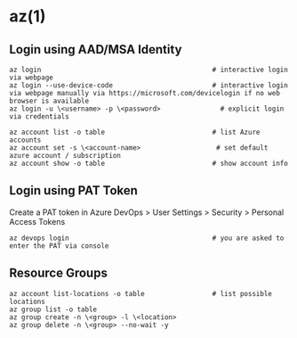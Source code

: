 # az(1)

## Login using AAD/MSA Identity

    az login                                           # interactive login via webpage
    az login --use-device-code                         # interactive login via webpage manually via https://microsoft.com/devicelogin if no web browser is available
    az login -u \<username> -p \<password>               # explicit login via credentials

    az account list -o table                           # list Azure accounts
    az account set -s \<account-name>                   # set default azure account / subscription
    az account show -o table                           # show account info

## Login using PAT Token

Create a PAT token in Azure DevOps > User Settings > Security > Personal Access Tokens

    az devops login                                    # you are asked to enter the PAT via console

## Resource Groups

    az account list-locations -o table                 # list possible locations
    az group list -o table
    az group create -n \<group> -l \<location>
    az group delete -n \<group> --no-wait -y
